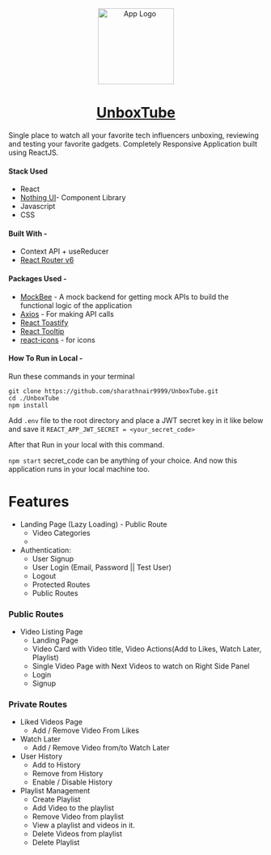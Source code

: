 
<div align="center">
  <img src="https://res.cloudinary.com/sharath-media-library/image/upload/v1650477413/unbox%20tube/UnboxTube-logos_transparent_nf40e2.png" width="150" title="App Logo">


   # [UnboxTube](https://unboxtube.netlify.app/)
     
</div>
 Single place to watch all your favorite tech influencers unboxing, reviewing and testing your favorite gadgets. Completely Responsive Application built using ReactJS.


#### Stack Used

- React
- [Nothing UI](https://nothing-ui-library.netlify.app/)- Component Library
- Javascript
- CSS

#### Built With -

- Context API + useReducer
- [React Router v6](https://reactrouter.com/docs/en/v6/getting-started/overview)

#### Packages Used - 
 - [MockBee](https://www.npmjs.com/package/create-mock-backend) - A mock backend for getting mock APIs to build the functional logic of the application
 - [Axios](https://www.npmjs.com/package/axios) - For making API calls
 - [React Toastify](https://www.npmjs.com/package/react-toastify)
 - [React Tooltip](https://www.npmjs.com/package/react-tooltip)
 - [react-icons](https://react-icons.github.io/react-icons/) - for icons

#### How To Run in Local - 
Run these commands in your terminal
 ```
 git clone https://github.com/sharathnair9999/UnboxTube.git
 cd ./UnboxTube
 npm install
```

Add `.env` file to the root directory and place a JWT secret key in it like below and save it
`REACT_APP_JWT_SECRET = <your_secret_code>`

After that Run in your local with this command. 

`npm start`
secret_code can be anything of your choice. 
And now this application runs in your local machine too. 

# Features

- Landing Page (Lazy Loading)  - Public Route
	- Video Categories
	- 
- Authentication: 
    - User Signup 
    - User Login (Email, Password || Test User)
    - Logout
    - Protected Routes
    - Public Routes

### Public Routes
- Video Listing Page
	- Landing Page
	- Video Card with Video title, Video Actions(Add to Likes, Watch Later, Playlist)
	- Single Video Page with Next Videos to watch on Right Side Panel
	- Login
	- Signup

### Private Routes
- Liked Videos Page
	- Add / Remove Video From Likes
- Watch Later
	- Add / Remove Video from/to Watch Later 
- User History
	- Add to History
	-  Remove from History
	- Enable / Disable History
- Playlist Management
	- Create Playlist
	- Add Video to the playlist
	- Remove Video from playlist
	- View a playlist and videos in it. 
	- Delete Videos from playlist
	- Delete Playlist
